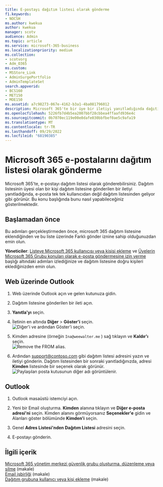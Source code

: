 ```yaml
---
title: E-postayı dağıtım listesi olarak gönderme
f1.keywords:
- NOCSH
ms.author: kwekua
author: kwekua
manager: scotv
audience: Admin
ms.topic: article
ms.service: microsoft-365-business
ms.localizationpriority: medium
ms.collection:
- scotvorg
- Adm_O365
ms.custom:
- MSStore_Link
- AdminSurgePortfolio
- AdminTemplateSet
search.appverid:
- BCS160
- MET150
- MOE150
ms.assetid: a7c98273-067e-4162-b3a1-4ba081796012
description: Microsoft 365'te bir üye bir iletiyi yanıtladığında dağıtım listesinden gibi görünmesi için e-postayı dağıtım listesi olarak gönderin.
ms.openlocfilehash: 5226fb7d4b5ea2007bbf28cbbea4ffaafd936e4c
ms.sourcegitcommit: 0b7070ec119e00e0dafe030bbfbef0ae5c9afa19
ms.translationtype: MT
ms.contentlocale: tr-TR
ms.lasthandoff: 09/29/2022
ms.locfileid: "68190385"
---
```

# <a name="send-microsoft-365-email-as-a-distribution-list"></a>Microsoft 365 e-postalarını dağıtım listesi olarak gönderme

Microsoft 365'te, e-postayı dağıtım listesi olarak gönderebilirsiniz. Dağıtım listesinin üyesi olan bir kişi dağıtım listesine gönderilen bir iletiyi yanıtladığında, e-posta tek tek kullanıcıdan değil dağıtım listesinden geliyor gibi görünür. Bu konu başlığında bunu nasıl yapabileceğiniz gösterilmektedir.
  
## <a name="before-you-begin"></a>Başlamadan önce

Bu adımları gerçekleştirmeden önce, microsoft 365 dağıtım listesine eklendiğinden ve bu liste üzerinde Farklı gönder iznine sahip olduğunuzdan emin olun.
  
 **Yöneticiler**: [Listeye Microsoft 365 kullanıcısı veya kişisi ekleme](../email/add-user-or-contact-to-distribution-list.md) ve [Üyelerin Microsoft 365 Grubu konuları olarak e-posta göndermesine izin verme](../../solutions/allow-members-to-send-as-or-send-on-behalf-of-group.md#allow-members-to-send-email-as-a-group) başlığı altındaki adımları izlediğinize ve dağıtım listesine doğru kişileri eklediğinizden emin olun.
  
## <a name="outlook-on-the-web"></a>Web üzerinde Outlook

1. Web üzerinde Outlook açın ve gelen kutunuza gidin. 
    
2. Dağıtım listesine gönderilen bir ileti açın. 
    
3. **Yanıtla'yı** seçin. 
    
4. İletinin en altında **Diğer** \> **Göster'i** seçin.<br/> ![Diğer'i ve ardından Göster'i seçin.](../../media/534f13b7-9f15-48ea-8835-ea2ed1863ece.png)
  
5. Kimden adresine (örneğin `Ina@weewalter.me` ) sağ tıklayın ve **Kaldır'ı** seçin.<br/> ![Remove the FROM alias.](../../media/9b8d8e8f-dc46-499c-89bd-0a480603bf1f.png)
  
6. Ardından support@contoso.com gibi dağıtım listesi adresini yazın ve iletiyi gönderin. Dağıtım listesinden bir sonraki yanıtladığınızda, adresi **Kimden** listesinde bir seçenek olarak görünür.<br/>![Paylaşılan posta kutusunun diğer adı görüntülenir.](../../media/f7632a9a-9cab-446c-9e37-23ef50c5b975.png)

## <a name="outlook"></a>Outlook

1. Outlook masaüstü istemciyi açın.

2. Yeni bir Email oluşturma. **Kimden** alanına tıklayın ve **Diğer e-posta adresi'ni** seçin. Kimden alanını görmüyorsanız **Seçenekler'e** gidin ve Alanları göster bölümünde **Kimden'i** seçin.

3. Genel **Adres Listesi'nden Dağıtım Listesi** adresini seçin.

4. E-postayı gönderin.

## <a name="related-content"></a>İlgili içerik

[Microsoft 365 yönetim merkezi güvenlik grubu oluşturma, düzenleme veya silme](../email/create-edit-or-delete-a-security-group.md) (makale)\
[Email işbirliği](../email/email-collaboration.md) (makale)\
[Dağıtım grubuna kullanıcı veya kişi ekleme](../email/add-user-or-contact-to-distribution-list.md) (makale)